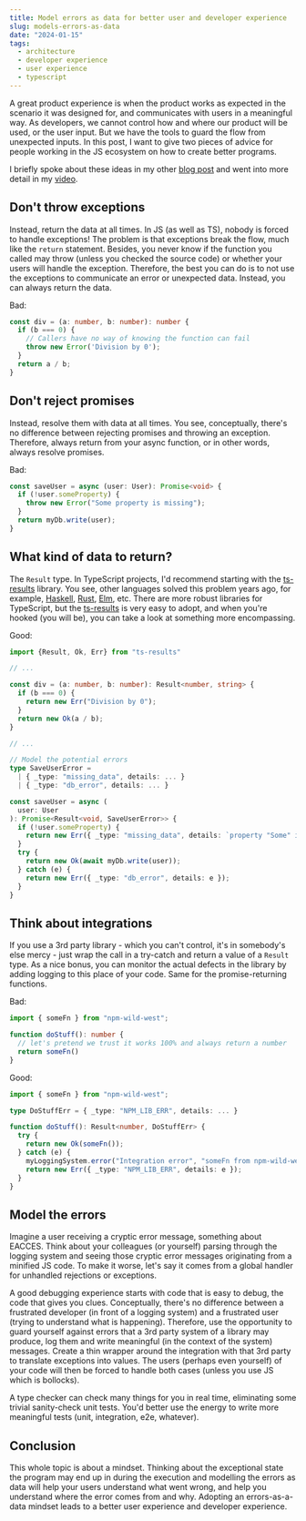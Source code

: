```yaml
---
title: Model errors as data for better user and developer experience
slug: models-errors-as-data
date: "2024-01-15"
tags:
  - architecture
  - developer experience
  - user experience
  - typescript
---
```

A great product experience is when the product works as expected in the scenario it was designed for, and communicates with users in a meaningful way. As developers, we cannot control how and where our product will be used, or the user input. But we have the tools to guard the flow from unexpected inputs. In this post, I want to give two pieces of advice for people working in the JS ecosystem on how to create better programs.

I briefly spoke about these ideas in my other [blog post](/blog/common-mistakes-when-using-typescript/) and went into more detail in my [video](https://www.youtube.com/watch?v=GfM5BzW5Slc).

## Don't throw exceptions

Instead, return the data at all times. In JS (as well as TS), nobody is forced to handle exceptions! The problem is that exceptions break the flow, much like the `return` statement. Besides, you never know if the function you called may throw (unless you checked the source code) or whether your users will handle the exception. Therefore, the best you can do is to not use the exceptions to communicate an error or unexpected data. Instead, you can always return the data.

Bad:

```ts
const div = (a: number, b: number): number {
  if (b === 0) {
    // Callers have no way of knowing the function can fail
    throw new Error('Division by 0');
  }
  return a / b;
}
```

## Don't reject promises

Instead, resolve them with data at all times. You see, conceptually, there's no difference between rejecting promises and throwing an exception. Therefore, always return from your async function, or in other words, always resolve promises.

Bad:

```ts
const saveUser = async (user: User): Promise<void> {
  if (!user.someProperty) {
    throw new Error("Some property is missing");
  }
  return myDb.write(user);
}
```

## What kind of data to return?

The `Result` type. In TypeScript projects, I'd recommend starting with the [ts-results](https://github.com/vultix/ts-results) library. You see, other languages solved this problem years ago, for example, [Haskell](https://hackage.haskell.org/package/base-4.19.0.0/docs/Data-Either.html), [Rust](https://doc.rust-lang.org/std/result/), [Elm](https://package.elm-lang.org/packages/elm/core/latest/Result), etc. There are more robust libraries for TypeScript, but the [ts-results](https://github.com/vultix/ts-results) is very easy to adopt, and when you're hooked (you will be), you can take a look at something more encompassing.

Good:

```ts
import {Result, Ok, Err} from "ts-results"

// ...

const div = (a: number, b: number): Result<number, string> {
  if (b === 0) {
    return new Err("Division by 0");
  }
  return new Ok(a / b);
}

// ...

// Model the potential errors
type SaveUserError =
  | { _type: "missing_data", details: ... }
  | { _type: "db_error", details: ... }

const saveUser = async (
  user: User
): Promise<Result<void, SaveUserError>> {
  if (!user.someProperty) {
    return new Err({ _type: "missing_data", details: `property "Some" is missing` });
  }
  try {
    return new Ok(await myDb.write(user));
  } catch (e) {
    return new Err({ _type: "db_error", details: e });
  }
}
```

## Think about integrations

If you use a 3rd party library - which you can't control, it's in somebody's else mercy - just wrap the call in a try-catch and return a value of a `Result` type. As a nice bonus, you can monitor the actual defects in the library by adding logging to this place of your code. Same for the promise-returning functions.

Bad:

```ts
import { someFn } from "npm-wild-west";

function doStuff(): number {
  // let's pretend we trust it works 100% and always return a number
  return someFn()
}
```

Good:

```ts
import { someFn } from "npm-wild-west";

type DoStuffErr = { _type: "NPM_LIB_ERR", details: ... }

function doStuff(): Result<number, DoStuffErr> {
  try {
    return new Ok(someFn());
  } catch (e) {
    myLoggingSystem.error("Integration error", "someFn from npm-wild-west misbehaved");
    return new Err({ _type: "NPM_LIB_ERR", details: e });
  }
}
```

## Model the errors

Imagine a user receiving a cryptic error message, something about EACCES. Think about your colleagues (or yourself) parsing through the logging system and seeing those cryptic error messages originating from a minified JS code. To make it worse, let's say it comes from a global handler for unhandled rejections or exceptions.

A good debugging experience starts with code that is easy to debug, the code that gives you clues. Conceptually, there's no difference between a frustrated developer (in front of a logging system) and a frustrated user (trying to understand what is happening). Therefore, use the opportunity to guard yourself against errors that a 3rd party system of a library may produce, log them and write meaningful (in the context of the system) messages. Create a thin wrapper around the integration with that 3rd party to translate exceptions into values. The users (perhaps even yourself) of your code will then be forced to handle both cases (unless you use JS which is bollocks).

A type checker can check many things for you in real time, eliminating some trivial sanity-check unit tests. You'd better use the energy to write more meaningful tests (unit, integration, e2e, whatever).

## Conclusion

This whole topic is about a mindset. Thinking about the exceptional state the program may end up in during the execution and modelling the errors as data will help your users understand what went wrong, and help you understand where the error comes from and why. Adopting an errors-as-a-data mindset leads to a better user experience and developer experience.
